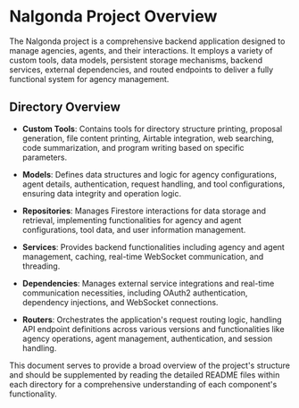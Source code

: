 # Nalgonda Project Overview

The Nalgonda project is a comprehensive backend application designed to manage agencies, agents, and their interactions.
It employs a variety of custom tools, data models, persistent storage mechanisms, backend services,
external dependencies, and routed endpoints to deliver a fully functional system for agency management.

## Directory Overview

- **Custom Tools**: Contains tools for directory structure printing, proposal generation, file content printing,
Airtable integration, web searching, code summarization, and program writing based on specific parameters.

- **Models**: Defines data structures and logic for agency configurations, agent details, authentication,
request handling, and tool configurations, ensuring data integrity and operation logic.

- **Repositories**: Manages Firestore interactions for data storage and retrieval,
implementing functionalities for agency and agent configurations, tool data, and user information management.

- **Services**: Provides backend functionalities including agency and agent management, caching,
real-time WebSocket communication, and threading.

- **Dependencies**: Manages external service integrations and real-time communication necessities,
including OAuth2 authentication, dependency injections, and WebSocket connections.

- **Routers**: Orchestrates the application's request routing logic, handling API endpoint definitions
across various versions and functionalities like agency operations, agent management, authentication,
and session handling.

This document serves to provide a broad overview of the project's structure and should be supplemented
by reading the detailed README files within each directory for a comprehensive understanding
of each component's functionality.
